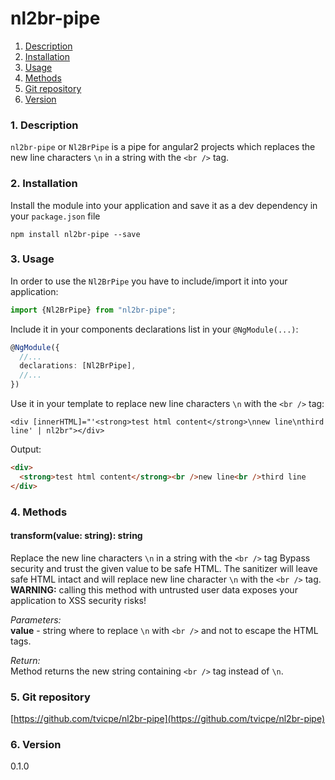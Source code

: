 nl2br-pipe
=====
1. [Description](#description)
2. [Installation](#installation)
3. [Usage](#usage)
4. [Methods](#methods)
5. [Git repository](#git)
6. [Version](#version)

### <a name="description"></a>1. Description
`nl2br-pipe` or `Nl2BrPipe` is a pipe for angular2 projects 
which replaces the new line characters `\n` in a string with 
the `<br />` tag.
  
### <a name="installation"></a>2. Installation
Install the module into your application and save it as a dev 
dependency in your `package.json` file  
```
npm install nl2br-pipe --save
```

### <a name="usage"></a>3. Usage
In order to use the `Nl2BrPipe` you have to include/import 
it into your application:

```typescript
import {Nl2BrPipe} from "nl2br-pipe";
```

Include it in your components declarations list in your `@NgModule(...)`:
```typescript
@NgModule({
  //...
  declarations: [Nl2BrPipe],
  //...
})
```

Use it in your template to replace new line characters `\n` with 
the `<br />` tag:
```angular2html
<div [innerHTML]="'<strong>test html content</strong>\nnew line\nthird line' | nl2br"></div>
```
  
Output:
```html
<div>
  <strong>test html content</strong><br />new line<br />third line
</div>
```
  
  
### <a name="methods"></a>4. Methods
  
#### transform(value: string): string
Replace the new line characters `\n` in a string with 
the `<br />` tag
Bypass security and trust the given value to be safe HTML. 
The sanitizer will leave safe HTML intact and will replace new line 
character `\n` with the `<br />` tag.  
**WARNING:** calling this method with untrusted user data exposes your 
application to XSS security risks!
  
*Parameters:*  
**value** - string where to replace `\n` with `<br />` and not to 
escape the HTML tags.  
  
*Return:*  
Method returns the new string containing `<br />` tag 
instead of `\n`.  
  
  
### <a name="git"></a>5. Git repository
[https://github.com/tvicpe/nl2br-pipe](https://github.com/tvicpe/nl2br-pipe)

### <a name="version"></a>6. Version
0.1.0
